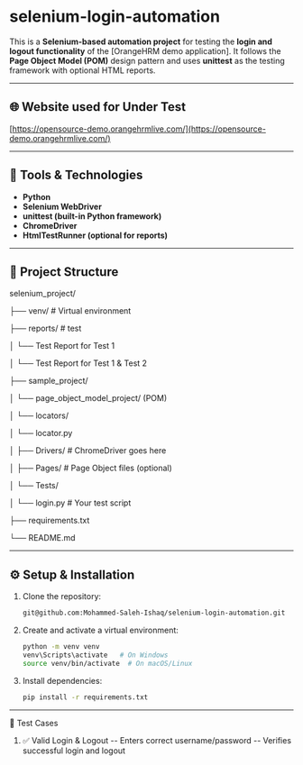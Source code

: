 # selenium-login-automation

This is a **Selenium-based automation project** for testing the **login and logout functionality** of the [OrangeHRM demo application].
It follows the **Page Object Model (POM)** design pattern and uses **unittest** as the testing framework with optional HTML reports.


---

## 🌐 Website used for Under Test

[https://opensource-demo.orangehrmlive.com/](https://opensource-demo.orangehrmlive.com/)

---

## 🧰 Tools & Technologies

- **Python**
- **Selenium WebDriver**
- **unittest (built-in Python framework)**
- **ChromeDriver**
- **HtmlTestRunner (optional for reports)**

---

## 📁 Project Structure

selenium_project/

├── venv/ # Virtual environment

├── reports/ # test

│ └── Test Report for Test 1

│ └── Test Report for Test 1 & Test 2

├── sample_project/

│ └── page_object_model_project/   (POM)

│ └── locators/

│ └── locator.py

│ ├── Drivers/ # ChromeDriver goes here

│ ├── Pages/ # Page Object files (optional)

│ └── Tests/

│ └── login.py # Your test script

├── requirements.txt

└── README.md

---

## ⚙️ Setup & Installation

1. Clone the repository:
   ```bash
   git@github.com:Mohammed-Saleh-Ishaq/selenium-login-automation.git

2. Create and activate a virtual environment:
   ```bash
   python -m venv venv
   venv\Scripts\activate   # On Windows
   source venv/bin/activate  # On macOS/Linux

3. Install dependencies:
   ```bash
   pip install -r requirements.txt

---
📑 Test Cases
1. ✅ Valid Login & Logout
   -- Enters correct username/password
   -- Verifies successful login and logout
